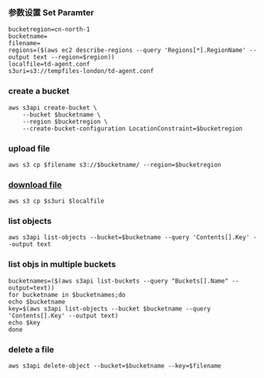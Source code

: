 
### 参数设置 Set Paramter
```
bucketregion=cn-north-1
bucketname=
filename=
regions=($(aws ec2 describe-regions --query 'Regions[*].RegionName' --output text --region=$region))
localfile=td-agent.conf
s3uri=s3://tempfiles-london/td-agent.conf
```
###  create a bucket

```
aws s3api create-bucket \
    --bucket $bucketname \
    --region $bucketregion \
    --create-bucket-configuration LocationConstraint=$bucketregion
   ```
###  upload file
```
aws s3 cp $filename s3://$bucketname/ --region=$bucketregion
```
###  [download file](https://docs.aws.amazon.com/cli/latest/reference/s3/cp.html)
```
aws s3 cp $s3uri $localfile
```

###  list objects
```
aws s3api list-objects --bucket=$bucketname --query 'Contents[].Key' --output text
```
###  list objs in multiple buckets
```
bucketnames=($(aws s3api list-buckets --query "Buckets[].Name" --output=text))
for bucketname in $bucketnames;do
echo $bucketname
key=$(aws s3api list-objects --bucket $bucketname --query 'Contents[].Key' --output text)
echo $key
done
```

###  delete a file
```
aws s3api delete-object --bucket=$bucketname --key=$filename
```
